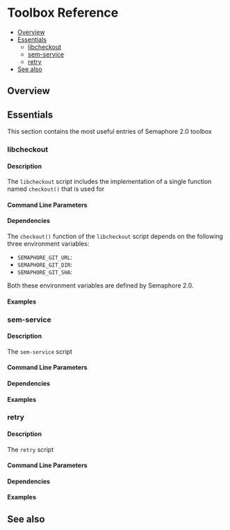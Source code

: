 # Toolbox Reference

- [Overview](#overview)
- [Essentials](#essentials)
  * [libcheckout](#libcheckout)
  * [sem-service](#sem-service)
  * [retry](#retry)
- [See also](#see-also)
  
  
## Overview


## Essentials

This section contains the most useful entries of Semaphore 2.0 toolbox

### libcheckout


#### Description

The `libcheckout` script includes the implementation of a single function
named `checkout()` that is used for 

#### Command Line Parameters

#### Dependencies

The `checkout()` function of the `libcheckout` script depends on the following
three environment variables:

   - `SEMAPHORE_GIT_URL`:
   - `SEMAPHORE_GIT_DIR`:
   - `SEMAPHORE_GIT_SHA`:
   
Both these environment variables are defined by Semaphore 2.0.

#### Examples

### sem-service

#### Description

The `sem-service` script

#### Command Line Parameters

#### Dependencies

#### Examples


### retry


#### Description

The `retry` script


#### Command Line Parameters

#### Dependencies

#### Examples


## See also

